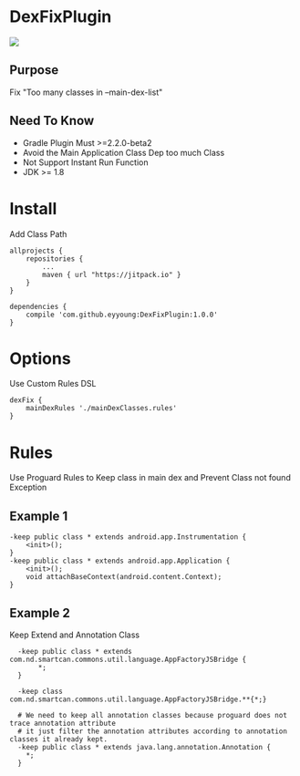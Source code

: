 DexFixPlugin
====

[![](https://jitpack.io/v/eyyoung/DexFixPlugin.svg)](https://jitpack.io/#eyyoung/DexFixPlugin)

## Purpose

Fix "Too many classes in –main-dex-list"

## Need To Know

* Gradle Plugin Must >=2.2.0-beta2
* Avoid the Main Application Class Dep too much Class
* Not Support Instant Run Function
* JDK >= 1.8

# Install

Add Class Path

```Gradle
allprojects {
	repositories {
		...
		maven { url "https://jitpack.io" }
	}
}

dependencies {
    compile 'com.github.eyyoung:DexFixPlugin:1.0.0'
}

```

# Options

Use Custom Rules DSL

```Gradle
dexFix {
    mainDexRules './mainDexClasses.rules'
}
```

# Rules

Use Proguard Rules to Keep class in main dex and Prevent Class not found Exception

## Example 1

```
-keep public class * extends android.app.Instrumentation {
	<init>();
}
-keep public class * extends android.app.Application {
	<init>();
	void attachBaseContext(android.content.Context);
}
```

## Example 2

Keep Extend and Annotation Class

```
  -keep public class * extends com.nd.smartcan.commons.util.language.AppFactoryJSBridge {
       *;
  }

  -keep class com.nd.smartcan.commons.util.language.AppFactoryJSBridge.**{*;}

  # We need to keep all annotation classes because proguard does not trace annotation attribute
  # it just filter the annotation attributes according to annotation classes it already kept.
  -keep public class * extends java.lang.annotation.Annotation {
	*;
  }
```
